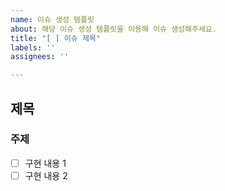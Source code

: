 ```yaml
---
name: 이슈 생성 템플릿
about: 해당 이슈 생성 템플릿을 이용해 이슈 생성해주세요.
title: "[ ] 이슈 제목"
labels: ''
assignees: ''

---
```


## 제목

### 주제
- [ ] 구현 내용 1
- [ ] 구현 내용 2

